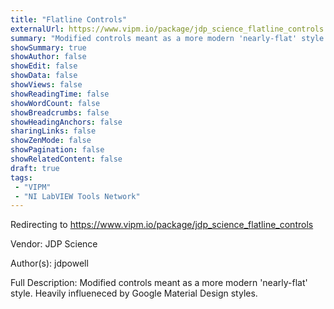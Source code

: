 ```yaml
---
title: "Flatline Controls"
externalUrl: https://www.vipm.io/package/jdp_science_flatline_controls
summary: "Modified controls meant as a more modern 'nearly-flat' style."
showSummary: true
showAuthor: false
showEdit: false
showData: false
showViews: false
showReadingTime: false
showWordCount: false
showBreadcrumbs: false
showHeadingAnchors: false
sharingLinks: false
showZenMode: false
showPagination: false
showRelatedContent: false
draft: true
tags:
 - "VIPM"
 - "NI LabVIEW Tools Network"
---
```


Redirecting to https://www.vipm.io/package/jdp_science_flatline_controls

Vendor: JDP Science

Author(s): jdpowell
 
Full Description:
Modified controls meant as a more modern 'nearly-flat' style.  Heavily influeneced by Google Material Design styles.